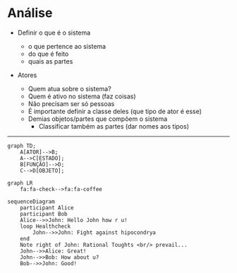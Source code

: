 # Análise

- Definir o que é o sistema
    - o que pertence ao sistema
    - do que é feito 
    - quais as partes

- Atores
    - Quem atua sobre o sistema?
    - Quem é ativo no sistema (faz coisas)
    - Não precisam ser só pessoas
    - É importante definir a classe deles (que tipo de ator é esse)
    -  Demias objetos/partes que compõem o sistema
        - Classificar também as partes (dar nomes aos tipos)

---

```mermaid
graph TD;
    A[ATOR]-->B;
    A-->C[ESTADO];
    B[FUNÇÃO]-->D;
    C-->D[OBJETO];
```
```mermaid
graph LR
    fa:fa-check-->fa:fa-coffee
```
```mermaid
sequenceDiagram
    participant Alice
    participant Bob
    Alice-->>John: Hello John how r u!
    loop Healthcheck
        John-->>John: Fight against hipocondrya
    end
    Note right of John: Rational Toughts <br/> prevail...
    John-->>Alice: Great!
    John-->>Bob: How about u?
    Bob-->>John: Good!
```
